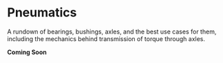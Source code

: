 # Pneumatics

A rundown of bearings, bushings, axles, and the best use cases for them, including the mechanics behind transmission of torque through axles.

**Coming Soon**

<br>